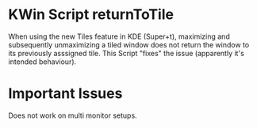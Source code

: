 # KWin Script returnToTile
When using the new Tiles feature in KDE (Super+t), maximizing and subsequently unmaximizing a tiled window does not return the window to its previously asssigned tile. This Script "fixes" the issue (apparently it's intended behaviour). 

# Important Issues
Does not work on multi monitor setups.
